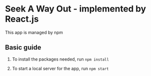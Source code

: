 # Seek A Way Out - implemented by React.js

This app is managed by npm

## Basic guide
1. To install the packages needed, run `npm install`

2. To start a local server for the app, run `npm start`

